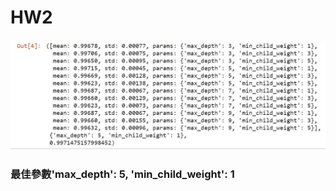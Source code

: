 # HW2

![abc](https://github.com/Eosgithub/HW2/blob/master/abc.jpg)

### 最佳參數'max_depth': 5, 'min_child_weight': 1
